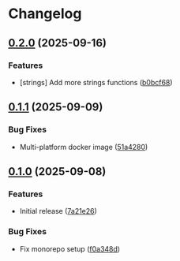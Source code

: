 # Changelog

## [0.2.0](https://github.com/rvolykh/helloworld-mcp/compare/strings/v0.1.1...strings/v0.2.0) (2025-09-16)


### Features

* [strings] Add more strings functions ([b0bcf68](https://github.com/rvolykh/helloworld-mcp/commit/b0bcf68aad53ba34e7ccd736d0f66e70d77b68a7))

## [0.1.1](https://github.com/rvolykh/helloworld-mcp/compare/strings/v0.1.0...strings/v0.1.1) (2025-09-09)


### Bug Fixes

* Multi-platform docker image ([51a4280](https://github.com/rvolykh/helloworld-mcp/commit/51a4280675308daad87bfcee94dc2f1d827a1351))

## [0.1.0](https://github.com/rvolykh/helloworld-mcp/compare/strings/v0.0.1...strings/v0.1.0) (2025-09-08)


### Features

* Initial release ([7a21e26](https://github.com/rvolykh/helloworld-mcp/commit/7a21e26e823ecbdefa959f055035ce922798c2ed))


### Bug Fixes

* Fix monorepo setup ([f0a348d](https://github.com/rvolykh/helloworld-mcp/commit/f0a348d52e058e8b86016a13e705d2a07f3c5daf))
